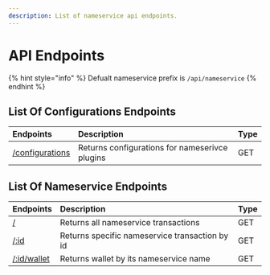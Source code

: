 ```yaml
---
description: List of nameservice api endpoints.
---
```


# API Endpoints

{% hint style="info" %}
Defualt nameservice prefix is `/api/nameservice`
{% endhint %}

## List Of Configurations Endpoints

| Endpoints | Description | Type |
| :--- | :--- | :--- |
| [/configurations](configurations.md) | Returns configurations for nameserivce plugins | GET |

## List Of Nameservice Endpoints

| Endpoints | Description | Type |
| :--- | :--- | :--- |
| [/](nameservice.md#nameservice-all) | Returns all nameservice transactions | GET |
| [/:id](nameservice.md#namervice-id) | Returns specific nameservice transaction by id | GET |
| [/:id/wallet](nameservice.md#get-id-wallet) | Returns wallet by its nameservice name | GET |

